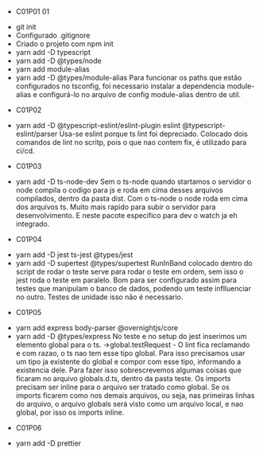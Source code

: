 * C01P01 01
- git init
- Configurado .gitignore
- Criado o projeto com npm init
- yarn add -D typescript
- yarn add -D @types/node 
- yarn add module-alias 
- yarn add -D @types/module-alias
Para funcionar os paths que estão configurados no tsconfig, foi necessario instalar a dependencia module-alias e configurá-lo
no arquivo de config module-alias dentro de util.

* C01P02
- yarn add -D @typescript-eslint/eslint-plugin eslint @typescript-eslint/parser
Usa-se eslint porque ts lint foi depreciado.
Colocado dois comandos de lint no scritp, pois o que nao contem fix, é utilizado para ci/cd.

* C01P03
- yarn add -D ts-node-dev
Sem o ts-node quando startamos o servidor o node compila o codigo para js e roda em cima desses arquivos compilados, 
dentro da pasta dist. Com o ts-node o node roda em cima dos arquivos ts. Muito mais rapido para subir o servidor
para desenvolvimento. E neste pacote especifico para dev o watch ja eh integrado.

* C01P04
- yarn add -D jest ts-jest @types/jest
- yarn add -D supertest @types/supertest
RunInBand colocado dentro do script de rodar o teste serve para rodar o teste em ordem, sem isso o jest roda o teste em paralelo.
Bom para ser configurado assim para testes que manipulam o banco de dados, podendo um teste inflluenciar no outro. Testes de unidade
isso não é necessario.

* C01P05
- yarn add express body-parser @overnightjs/core
- yarn add -D @types/express
No teste e no setup do jest inserimos um elemento global para o ts. ->global.testRequest - O lint fica reclamando e com razao, o ts nao tem esse tipo global. Para isso precisamos usar um tipo ja existente do global e compor com esse tipo, informando a existencia dele. Para fazer isso
sobrescrevemos algumas coisas que ficaram no arquivo globals.d.ts, dentro da pasta teste. Os imports precisam ser inline para o arquivo ser
tratado como global. Se os imports ficarem como nos demais arquivos, ou seja, nas primeiras linhas do arquivo, o arquivo globals será
visto como um arquivo local, e nao global, por isso os imports inline.

* C01P06
- yarn add -D prettier